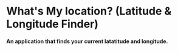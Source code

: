 # What's My location? (Latitude & Longitude Finder)

#### An application that finds your current latatitude and longitude.
